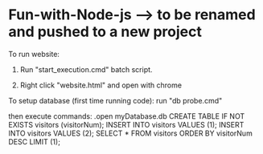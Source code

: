# Fun-with-Node-js --> to be renamed and pushed to a new project




To run website:
1. Run "start_execution.cmd" batch script.

2. Right click "website.html" and open with chrome


To setup database (first time running code):
run "db probe.cmd"

then execute commands:
.open myDatabase.db
CREATE TABLE IF NOT EXISTS visitors (visitorNum);
INSERT INTO visitors VALUES (1);
INSERT INTO visitors VALUES (2);
SELECT * FROM visitors ORDER BY visitorNum DESC LIMIT (1);
